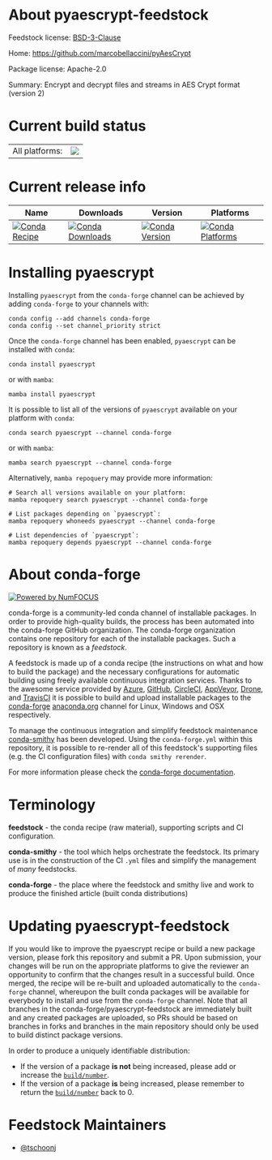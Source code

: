 About pyaescrypt-feedstock
==========================

Feedstock license: [BSD-3-Clause](https://github.com/conda-forge/pyaescrypt-feedstock/blob/main/LICENSE.txt)

Home: https://github.com/marcobellaccini/pyAesCrypt

Package license: Apache-2.0

Summary: Encrypt and decrypt files and streams in AES Crypt format (version 2)

Current build status
====================


<table><tr><td>All platforms:</td>
    <td>
      <a href="https://dev.azure.com/conda-forge/feedstock-builds/_build/latest?definitionId=10391&branchName=main">
        <img src="https://dev.azure.com/conda-forge/feedstock-builds/_apis/build/status/pyaescrypt-feedstock?branchName=main">
      </a>
    </td>
  </tr>
</table>

Current release info
====================

| Name | Downloads | Version | Platforms |
| --- | --- | --- | --- |
| [![Conda Recipe](https://img.shields.io/badge/recipe-pyaescrypt-green.svg)](https://anaconda.org/conda-forge/pyaescrypt) | [![Conda Downloads](https://img.shields.io/conda/dn/conda-forge/pyaescrypt.svg)](https://anaconda.org/conda-forge/pyaescrypt) | [![Conda Version](https://img.shields.io/conda/vn/conda-forge/pyaescrypt.svg)](https://anaconda.org/conda-forge/pyaescrypt) | [![Conda Platforms](https://img.shields.io/conda/pn/conda-forge/pyaescrypt.svg)](https://anaconda.org/conda-forge/pyaescrypt) |

Installing pyaescrypt
=====================

Installing `pyaescrypt` from the `conda-forge` channel can be achieved by adding `conda-forge` to your channels with:

```
conda config --add channels conda-forge
conda config --set channel_priority strict
```

Once the `conda-forge` channel has been enabled, `pyaescrypt` can be installed with `conda`:

```
conda install pyaescrypt
```

or with `mamba`:

```
mamba install pyaescrypt
```

It is possible to list all of the versions of `pyaescrypt` available on your platform with `conda`:

```
conda search pyaescrypt --channel conda-forge
```

or with `mamba`:

```
mamba search pyaescrypt --channel conda-forge
```

Alternatively, `mamba repoquery` may provide more information:

```
# Search all versions available on your platform:
mamba repoquery search pyaescrypt --channel conda-forge

# List packages depending on `pyaescrypt`:
mamba repoquery whoneeds pyaescrypt --channel conda-forge

# List dependencies of `pyaescrypt`:
mamba repoquery depends pyaescrypt --channel conda-forge
```


About conda-forge
=================

[![Powered by
NumFOCUS](https://img.shields.io/badge/powered%20by-NumFOCUS-orange.svg?style=flat&colorA=E1523D&colorB=007D8A)](https://numfocus.org)

conda-forge is a community-led conda channel of installable packages.
In order to provide high-quality builds, the process has been automated into the
conda-forge GitHub organization. The conda-forge organization contains one repository
for each of the installable packages. Such a repository is known as a *feedstock*.

A feedstock is made up of a conda recipe (the instructions on what and how to build
the package) and the necessary configurations for automatic building using freely
available continuous integration services. Thanks to the awesome service provided by
[Azure](https://azure.microsoft.com/en-us/services/devops/), [GitHub](https://github.com/),
[CircleCI](https://circleci.com/), [AppVeyor](https://www.appveyor.com/),
[Drone](https://cloud.drone.io/welcome), and [TravisCI](https://travis-ci.com/)
it is possible to build and upload installable packages to the
[conda-forge](https://anaconda.org/conda-forge) [anaconda.org](https://anaconda.org/)
channel for Linux, Windows and OSX respectively.

To manage the continuous integration and simplify feedstock maintenance
[conda-smithy](https://github.com/conda-forge/conda-smithy) has been developed.
Using the ``conda-forge.yml`` within this repository, it is possible to re-render all of
this feedstock's supporting files (e.g. the CI configuration files) with ``conda smithy rerender``.

For more information please check the [conda-forge documentation](https://conda-forge.org/docs/).

Terminology
===========

**feedstock** - the conda recipe (raw material), supporting scripts and CI configuration.

**conda-smithy** - the tool which helps orchestrate the feedstock.
                   Its primary use is in the construction of the CI ``.yml`` files
                   and simplify the management of *many* feedstocks.

**conda-forge** - the place where the feedstock and smithy live and work to
                  produce the finished article (built conda distributions)


Updating pyaescrypt-feedstock
=============================

If you would like to improve the pyaescrypt recipe or build a new
package version, please fork this repository and submit a PR. Upon submission,
your changes will be run on the appropriate platforms to give the reviewer an
opportunity to confirm that the changes result in a successful build. Once
merged, the recipe will be re-built and uploaded automatically to the
`conda-forge` channel, whereupon the built conda packages will be available for
everybody to install and use from the `conda-forge` channel.
Note that all branches in the conda-forge/pyaescrypt-feedstock are
immediately built and any created packages are uploaded, so PRs should be based
on branches in forks and branches in the main repository should only be used to
build distinct package versions.

In order to produce a uniquely identifiable distribution:
 * If the version of a package **is not** being increased, please add or increase
   the [``build/number``](https://docs.conda.io/projects/conda-build/en/latest/resources/define-metadata.html#build-number-and-string).
 * If the version of a package **is** being increased, please remember to return
   the [``build/number``](https://docs.conda.io/projects/conda-build/en/latest/resources/define-metadata.html#build-number-and-string)
   back to 0.

Feedstock Maintainers
=====================

* [@tschoonj](https://github.com/tschoonj/)

